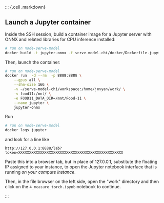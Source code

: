 

::: {.cell .markdown}

## Launch a Jupyter container

Inside the SSH session, build a container image for a Jupyter server with ONNX and related libraries for CPU inference installed:

```bash
# run on node-serve-model 
docker build -t jupyter-onnx -f serve-model-chi/docker/Dockerfile.jupyter-onnx-gpu .
```

Then, launch the container:

```bash
# run on node-serve-model 
docker run  -d --rm  -p 8888:8888 \
    --gpus all \
    --shm-size 16G \
    -v ~/serve-model-chi/workspace:/home/jovyan/work/ \
    -v food11:/mnt/ \
    -e FOOD11_DATA_DIR=/mnt/Food-11 \
    --name jupyter \
    jupyter-onnx
```

Run

```bash
# run on node-serve-model 
docker logs jupyter
```

and look for a line like

```
http://127.0.0.1:8888/lab?token=XXXXXXXXXXXXXXXXXXXXXXXXXXXXXXXXXXXXXXXXXXXXXXXX
```

Paste this into a browser tab, but in place of 127.0.0.1, substitute the floating IP assigned to your instance, to open the Jupyter notebook interface that is running *on your compute instance*.

Then, in the file browser on the left side, open the "work" directory and then click on the `4_measure_torch.ipynb` notebook to continue.

:::

